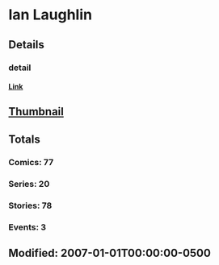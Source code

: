 # Ian  Laughlin 
## Details
### detail
#### [Link](http://marvel.com/comics/creators/1929/ian_laughlin?utm_campaign=apiRef&utm_source=225578a89fc76f3d20fbffda5d17a88d)
## [Thumbnail](http://i.annihil.us/u/prod/marvel/i/mg/b/40/image_not_available.jpg)
## Totals
### Comics: 77
### Series: 20
### Stories: 78
### Events: 3
## Modified: 2007-01-01T00:00:00-0500